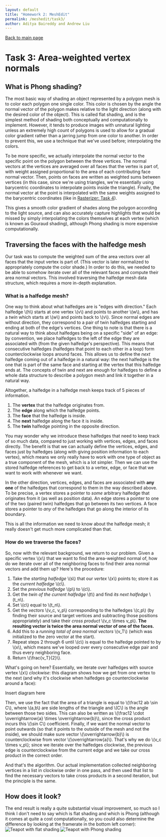 ```yaml
---
layout: default
title: "Homework 2: MeshEdit"
permalink: /meshedit/task3/
author: Aditya Baireddy and Andrew Liu
---
```

[Back to main page]({{site.baseurl}}/meshedit)
# Task 3: Area-weighted vertex normals
## What is Phong shading?
The most basic way of shading an object represented by a polygon mesh is to color each polygon one single color.
This color is chosen by the angle the normal vector of the polygon makes relative to the light direction (along with the desired color of the object).
This is called flat shading, and is the simplest method of shading both conceptually and computationally to implement.
However, it tends to produce images with unnatural lighting unless an extremely high count of polygons is used to allow for a gradual color gradient rather than a jarring jump from one color to another.
In order to prevent this, we use a technique that we've used before; interpolating the colors.

To be more specific, we actually interpolate the normal vector to the specific point on the polygon between the three vertices.
The normal vectors at the vertices are averaged over all faces that the vertex is part of, with weight assigned proportional to the area of each contributing face normal vector.
Then, points on faces are written as weighted sums between vertices (in this case, since we're using triangles, we're essentially using barycentric coordinates to interpolate points inside the triangle).
Finally, the normal vector at the point is interpolated with the same weights assigned to the barycentric coordinates (like in [Rasterizer: Task 4]({{site.baseurl}}/rasterizer/task4/)).

This gives a smooth color gradient of shades along the polygon according to the light source, and can also accurately capture highlights that would be missed by simply interpolating the colors themselves at each vertex (which is known as Gouraud shading), although Phong shading is more expensive computationally.
## Traversing the faces with the halfedge mesh
Our task was to compute the weighted sum of the area vectors over all faces that the input vertex is part of. 
(This vector is later normalized to appropriately compute the color shade.)
In order to do this, we needed to be able to somehow iterate over all of the relevant faces and compute their area normal vectors.
This involved traversing the halfedge mesh data structure, which requires a more in-depth explanation.
### What is a halfedge mesh?
One way to think about what halfedges are is "edges with direction."
Each halfedge \\(h\\) starts at one vertex \\(v\\) and points to another \\(w\\), and has a *twin* which starts at \\(w\\) and points back to \\(v\\). 
Since normal edges are without direction, they correspond to a pair of twin halfedges starting and ending at both of the edge's vertices.
One thing to note is that there is a natural way to think about halfedges being on a specific "side" of an edge: by convention, we place halfedges to the left of the edge they are associated with (from the given halfedge's perspective).
This means that consecutive halfedges (halfedges that point to each other in a loop) form counterclockwise loops around faces.
This allows us to define the *next* halfedge coming out of a halfedge in a natural way: the next halfedge is the one that is part of the same face and starting at the vertex that this halfedge ends at.
The concepts of twin and next are enough for halfedges to define a whole data structure to describe a polygon mesh and link it together in a natural way.

Altogether, a halfedge in a halfedge mesh keeps track of 5 pieces of information.
1. The **vertex** that the halfedge originates from.
2. The **edge** along which the halfedge points.
3. The **face** that the halfedge is inside.
4. The **next** halfedge along the face it is inside.
5. The **twin** halfedge pointing in the opposite direction.

You may wonder why we introduce these halfedges that need to keep track of so much data, compared to just working with vertices, edges, and faces directly.
The benefit is that we can actually define the vertices, edges, and faces just by halfedges (along with giving position information to each vertex), which means we only really have to work with one type of object as a true component of the mesh, which is a lot simpler.
Then we can use the stored halfedge references to get back to a vertex, edge, or face that we want to work with whenever we want.

In the other direction, vertices, edges, and faces are associated with **any one** of the halfedges that correspond to them in the way described above.
To be precise, a vertex stores a pointer to *some* arbitrary halfedge that originates from it (as well as position data).
An edge stores a pointer to one of the two (paired twin) halfedges that go between its two vertices.
A face stores a pointer to *any* of the halfedges that go along the interior of its boundary.

This is all the information we need to know about the halfedge mesh; it really doesn't get much more complicated than that.
### How do we traverse the faces?
So, now with the relevant background, we return to our problem.
Given a specific vertex \\(x\\) that we want to find the area-weighted normal of, how do we iterate over all of the neighboring faces to find their area normal vectors and add them up?
Here's the procedure: 
1. Take the *starting halfedge* \\(s\\) that our *vertex* \\(x\\) points to; store it as the *current halfedge* \\(c\\).
2. Set the *previous halfedge* \\(p\\) to \\(c\\).
3. Get the *twin of the current halfedge* \\(t\\) and find *its next halfedge* \\(t_n\\).
4. Set \\(c\\) equal to \\(t_n\\).
5. Get the *vectors* \\(v_c, v_p\\) corresponding to the halfedges \\(c,p\\) (by finding their source and target vertices and subtracting those positions appropriately) and take their *cross product* \\(v_c \times v_p\\). **The resulting vector is twice the area normal vector of one of the faces.**
6. Add this to a *running total of area normal vectors* \\(v_T\\) (which was initialized to the zero vector at the start).
7. Repeat steps 2 through 6 until \\(c\\) is equal to the halfedge pointed to by \\(x\\), which means we've looped over every consecutive edge pair and thus every neighboring face.
8. Return \\(\frac{v_T}{2}\\).

What's going on here?
Essentially, we iterate over halfedges with source vertex \\(x\\) *clockwise*: this diagram shows how we get from one vertex to the next (and why it's clockwise when halfedges go counterclockwise around a face):

Insert diagram here

Then, we use the fact that the area of a triangle is equal to \\(\frac12 ab \sin C\\), where \\(a,b\\) are side lengths of the triangle and \\(C\\) is the angle between those two sides.
This can also be written as \\(\frac12 \cdot \overrightarrow{a} \times \overrightarrow{b}\\), since the cross product incurs this \\(\sin C\\) coefficient.
Finally, if we want the normal vector to point outwards (so that it points to the outside of the mesh and not the inside), we should make sure vector \\(\overrightarrow{b}\\) is counterclockwise from vector \\(\overrightarrow{a}\\).
That's why we do \\(v_c \times v_p\\); since we iterate over the halfedges clockwise, the previous edge is counterclockwise from the current edge and we take our cross product in the correct order.

And that's the algorithm.
Our actual implementation collected neighboring vertices in a list in clockwise order in one pass, and then used that list to find the necessary vectors to take cross products in a second iteration, but the principle is the same.

## How does it look?
The end result is really a quite substantial visual improvement, so much so I think I don't need to say which is flat shading and which is Phong (although it comes at quite a cost computationally, so you could also determine the difference by looking at the framerate in the bottom left corner):
![Teapot with flat shading]({{site.baseurl}}/docs/assets/hw2images/task3-flat-shading.png)
![Teapot with Phong shading]({{site.baseurl}}/docs/assets/hw2images/task3-phong-shading.png)